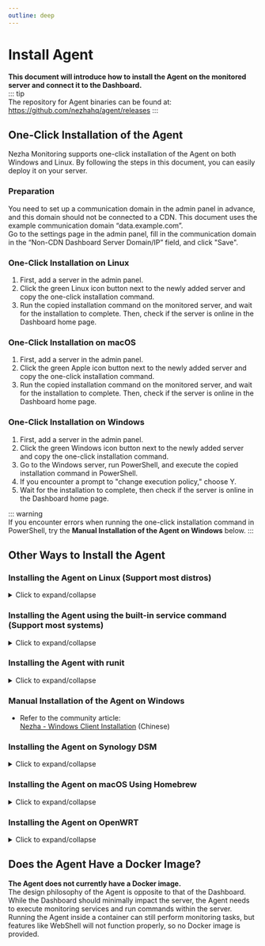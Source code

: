 ```yaml
---
outline: deep
---
```


# Install Agent

**This document will introduce how to install the Agent on the monitored server and connect it to the Dashboard.**  
::: tip  
The repository for Agent binaries can be found at: <https://github.com/nezhahq/agent/releases>
:::

## One-Click Installation of the Agent

Nezha Monitoring supports one-click installation of the Agent on both Windows and Linux. By following the steps in this document, you can easily deploy it on your server.

### Preparation

You need to set up a communication domain in the admin panel in advance, and this domain should not be connected to a CDN. This document uses the example communication domain “data.example.com”.  
Go to the settings page in the admin panel, fill in the communication domain in the “Non-CDN Dashboard Server Domain/IP” field, and click "Save".

### One-Click Installation on Linux

1. First, add a server in the admin panel.
2. Click the green Linux icon button next to the newly added server and copy the one-click installation command.
3. Run the copied installation command on the monitored server, and wait for the installation to complete. Then, check if the server is online in the Dashboard home page.

### One-Click Installation on macOS

1. First, add a server in the admin panel.
2. Click the green Apple icon button next to the newly added server and copy the one-click installation command.
3. Run the copied installation command on the monitored server, and wait for the installation to complete. Then, check if the server is online in the Dashboard home page.

### One-Click Installation on Windows

1. First, add a server in the admin panel.
2. Click the green Windows icon button next to the newly added server and copy the one-click installation command.
3. Go to the Windows server, run PowerShell, and execute the copied installation command in PowerShell.
4. If you encounter a prompt to "change execution policy," choose Y.
5. Wait for the installation to complete, then check if the server is online in the Dashboard home page.

::: warning  
If you encounter errors when running the one-click installation command in PowerShell, try the **Manual Installation of the Agent on Windows** below.
:::

## Other Ways to Install the Agent

### Installing the Agent on Linux (Support most distros)
<details>
  <summary>Click to expand/collapse</summary>

1. First, add a server in the admin panel.
2. Run the script on the monitored server:

```bash
curl -L https://raw.githubusercontent.com/naiba/nezha/master/script/install_en.sh  -o nezha.sh && chmod +x nezha.sh && sudo ./nezha.sh
```

1. Select “Install monitoring Agent.”
2. Enter the communication domain, such as "data.example.com".
3. Enter the dashboard communication port (gRPC port), default is 5555.
4. Enter the Agent secret, which is generated when you add a server in the admin panel and can be found on the “Servers” page in the admin panel.
5. Wait for the installation to complete, then check if the server is online in the Dashboard home page.

</details>

### Installing the Agent using the built-in service command (Support most systems)
<details>
  <summary>Click to expand/collapse</summary>

First, get a copy of Nezha Agent: https://github.com/nezhahq/agent/releases

After extracting the archive, run the following command to install the service (may require root permission):

```bash
./nezha-agent service install -s server_name:port -p password
```

You can also add other arguments except the server address and password. For more details, refer to the documentation: [Customizing Agent Monitoring Items](/en_US/guide/q7.html).

Uninstall the service:

```bash
./nezha-agent service uninstall
```

Start the service:

```bash
./nezha-agent service start
```

Stop the service:

```bash
./nezha-agent service stop
```

Restart the service:

```bash
./nezha-agent service restart
```

</details>

### Installing the Agent with runit
<details>
  <summary>Click to expand/collapse</summary>

The built-in service command of Agent supports most init systems, including FreeBSD rc.d and openrc, but still missing some of them.

Here we take Void Linux's runit as an example:

1. Create directory `/etc/sv/nezha-agent`:

```bash
mkdir /etc/sv/nezha-agent
```

2. Create service file `/etc/sv/nezha-agent/run`, with following content:

```bash
#!/bin/sh
exec 2>&1
exec /opt/nezha/agent/nezha-agent -s server_name:port -p password 2>&1
```

You can add other arguments here as well.

3. Create logging service file `/etc/sv/nezha-agent/log/run`:

```bash
#!/bin/sh
exec vlogger -t nezha-agent -p daemon
```

4. Enable the service:

```bash
sudo ln -s /etc/sv/nezha-agent/ /var/service
```

Use the `sv` command to manage the service.

How to view logs:

1. Install `socklog` and enable it:

```bash
sudo xbps-install -S socklog-void
sudo ln -s /etc/sv/socklog-unix /var/service
```

2. Run `svlogtail`:

```bash
sudo svlogtail | grep nezha-agent
```

</details>

### Manual Installation of the Agent on Windows
* Refer to the community article:  
[Nezha - Windows Client Installation](https://nyko.me/2020/12/13/nezha-windows-client.html) (Chinese)

### Installing the Agent on Synology DSM
<details>
  <summary>Click to expand/collapse</summary>

* Refer to community articles:  
[Installing Nezha Monitoring Agent on Synology DSM 7.x](https://blog.mitsea.com/3929551d08bd4bb0a8baa453e2d92b0c/) (Chinese)  
[Nezha - Synology Client (Agent) Installation Tutorial](https://wl.gta5pdx.cn/archives/546/) (Chinese)

* Using Systemd *for DSM7 only*:

```sh
# Agent path
EXEC="/PATH/TO/nezha-agent"
# Log path
LOG="${EXEC}.log"
# Additional execution parameters, can be empty
ARGS=""
# Nezha server gRPC address
SERVER="HOST_OR_IP:gRPC_PORT"
# The secret key obtained in the previous step
SECRET="APP_SECRET"
# User running the service, *strongly recommended to use non-root user*
RUN_USER="nezha"

# Write to systemd service file
cat << EOF > /usr/lib/systemd/system/nezha.service
[Unit]
Description=Nezha Agent Service
After=network.target

[Service]
Type=simple
ExecStart=/bin/nohup ${EXEC} ${ARGS} -s ${SERVER} -p ${SECRET} &>> ${LOG} &
ExecStop=ps -fe |grep nezha-agent|awk '{print \$2}'|xargs kill
User=${RUN_USER}

Restart=on-abort

[Install]
WantedBy=multi-user.target
EOF

# Reload service
systemctl daemon-reload
# Start service
systemctl start nezha
# Enable service startup
systemctl enable nezha
```

‼️ Modify the corresponding information before running the above commands with the `root` account to complete the installation.

</details>

### Installing the Agent on macOS Using Homebrew
<details>
  <summary>Click to expand/collapse</summary>

***This section is adapted from [🐿️松鼠收集🌰](https://blog.mre.red/archives/install_nezha_monitoring_agent_service_with_homebrew) with the author's permission***

::: warning	
Please be sure to add environment variables before installing nezha-agent through Homebrew!
Homebrew creates the service-required plist file during software installation, and if you add the environment variables after installation, it will fail to start due to missing parameters.
:::

1. Add environment variables:

```shell
echo 'export HOMEBREW_NEZHA_AGENT_PASSWORD="Communication key, obtained from the service page"' >> ~/.zshrc
echo 'export HOMEBREW_NEZHA_AGENT_SERVER="Your server and port, format your.domain:5555 "' >> ~/.zshrc
source ~/.zshrc
```

2. Install Nezha Agent:

::: danger
Note that this Homebrew repository is maintained by a third party and is unrelated to Nezha Monitoring.
The Nezha project team does not endorse this repository's usability, security, etc. Please evaluate the risks yourself before using!
:::

Since it has not yet been submitted to the Homebrew Core official library, it is temporarily placed in the [third-party Homebrew repository](https://github.com/Brewforge/homebrew-chinese) maintained by the author of the blog:

```shell
brew install brewforge/chinese/nezha-agent
```

3. Start Nezha Agent service through Homebrew:

```shell
brew services start nezha-agent
```

4. Check the service status:

```shell
brew services info nezha-agent
```

5. Stop the service:

```shell
brew services stop nezha-agent
```

6. Uninstall Nezha Agent:

```shell
brew rm nezha-agent
```

7. If there is an error, first check the environment variables:

```shell
echo $HOMEBREW_NEZHA_AGENT_PASSWORD
echo $HOMEBREW_NEZHA_AGENT_SERVER
```

8. If the environment variables are configured correctly, try reinstalling:

```shell
brew services stop nezha-agent
brew reinstall nezha-agent
brew services start nezha-agent
```

9. If the issue persists, submit a issue to the [third-party Homebrew repository](https://github.com/Brewforge/homebrew-chinese).

</details>

### Installing the Agent on OpenWRT
<details>
  <summary>Click to expand/collapse</summary>

**How to solve installation difficulties and issues in one step?**

* Refer to the project:  
[NZ-OpenWrt](https://github.com/dysf888/NZ-OpenWrt)  

**How to enable autostart on older OpenWRT/LEDE?**

* Refer to the project:  
[Nezha Monitoring for OpenWRT](https://github.com/Erope/openwrt_nezha)  

**How to enable autostart on newer OpenWRT? Contributor: @艾斯德斯**

* First, download the corresponding binary from the release, unzip the zip package, and place it in `/root`.
* Run `chmod +x /root/nezha-agent` to grant execution permission, then create `/etc/init.d/nezha-service`:

```shell
#!/bin/sh /etc/rc.common

START=99
USE_PROCD=1

start_service() {
 procd_open_instance
 procd_set_param command /root/nezha-agent -s Dashboard communication domain:port -p Key -d
 procd_set_param respawn
 procd_close_instance
}

stop_service() {
  killall nezha-agent
}

restart() {
 stop
 sleep 2
 start
}
```

* Run `chmod +x /etc/init.d/nezha-service` to grant execution permission.  
* Start the service: `/etc/init.d/nezha-service enable && /etc/init.d/nezha-service start`

</details>

## Does the Agent Have a Docker Image?

**The Agent does not currently have a Docker image.**  
The design philosophy of the Agent is opposite to that of the Dashboard. While the Dashboard should minimally impact the server, the Agent needs to execute monitoring services and run commands within the server.  
Running the Agent inside a container can still perform monitoring tasks, but features like WebShell will not function properly, so no Docker image is provided.
